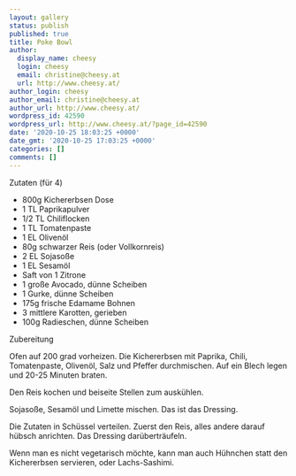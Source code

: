```yaml
---
layout: gallery
status: publish
published: true
title: Poke Bowl
author:
  display_name: cheesy
  login: cheesy
  email: christine@cheesy.at
  url: http://www.cheesy.at/
author_login: cheesy
author_email: christine@cheesy.at
author_url: http://www.cheesy.at/
wordpress_id: 42590
wordpress_url: http://www.cheesy.at/?page_id=42590
date: '2020-10-25 18:03:25 +0000'
date_gmt: '2020-10-25 17:03:25 +0000'
categories: []
comments: []
---
```

<!-- wp:paragraph -->
Zutaten (für 4)
<!-- /wp:paragraph -->
<!-- wp:list -->
- 800g Kichererbsen Dose
- 1 TL Paprikapulver
- 1/2 TL Chiliflocken
- 1 TL Tomatenpaste
- 1 EL Olivenöl
- 80g schwarzer Reis (oder Vollkornreis)
- 2 EL Sojasoße
- 1 EL Sesamöl
- Saft von 1 Zitrone
- 1 große Avocado, dünne Scheiben
- 1 Gurke, dünne Scheiben
- 175g frische Edamame Bohnen
- 3 mittlere Karotten, gerieben
- 100g Radieschen, dünne Scheiben
<!-- /wp:list -->
<!-- wp:paragraph -->
Zubereitung
<!-- /wp:paragraph -->
<!-- wp:paragraph -->
Ofen auf 200 grad vorheizen. Die Kichererbsen mit Paprika, Chili, Tomatenpaste, Olivenöl, Salz und Pfeffer durchmischen. Auf ein Blech legen und 20-25 Minuten braten.
<!-- /wp:paragraph -->
<!-- wp:paragraph -->
Den Reis kochen und beiseite Stellen zum auskühlen.
<!-- /wp:paragraph -->
<!-- wp:paragraph -->
Sojasoße, Sesamöl und Limette mischen. Das ist das Dressing.
<!-- /wp:paragraph -->
<!-- wp:paragraph -->
Die Zutaten in Schüssel verteilen. Zuerst den Reis, alles andere darauf hübsch anrichten. Das Dressing darüberträufeln.
<!-- /wp:paragraph -->
<!-- wp:paragraph -->
Wenn man es nicht vegetarisch möchte, kann man auch Hühnchen statt den Kichererbsen servieren, oder Lachs-Sashimi.
<!-- /wp:paragraph -->
<!-- wp:image {"id":42591} -->
<figure class="wp-block-image"><img src="{% link /wp-content/uploads/Poke-Bowl-1.jpg %}" alt="" class="wp-image-42591"></figure>
<!-- /wp:image -->
